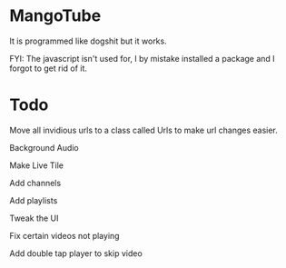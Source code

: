 # MangoTube

It is programmed like dogshit but it works.

FYI: The javascript isn't used for, I by mistake installed a package and I forgot to get rid of it.

# Todo

Move all invidious urls to a class called Urls to make url changes easier. 

Background Audio

Make Live Tile

Add channels

Add playlists

Tweak the UI

Fix certain videos not playing

Add double tap player to skip video
